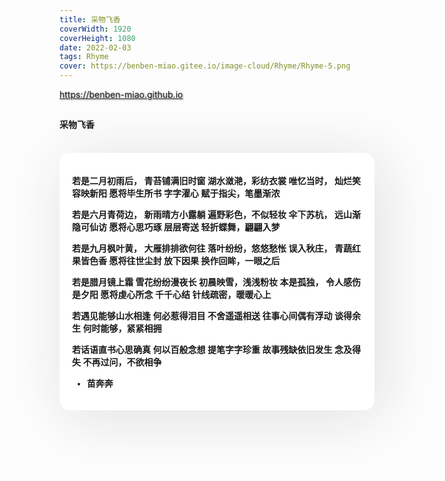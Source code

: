 ```yaml
---
title: 采物飞香
coverWidth: 1920
coverHeight: 1080
date: 2022-02-03
tags: Rhyme
cover: https://benben-miao.gitee.io/image-cloud/Rhyme/Rhyme-5.png
---
```


<!-- <div style="background-color: #eeeeee; width: 120px; padding:5px 20px; border-radius: 3px;">Read More</div> -->
<!-- more -->

<div class="card">
  <a href="https://benben-miao.github.io" style="text-shadow: 1px 1px 3px #888;">https://benben-miao.github.io</a>
</div>

## 
#### 采物飞香
<br/>
<div class="rhyme">

若是二月初雨后，
青苔铺满旧时窗
湖水潋滟，彩纺衣裳
唯忆当时，
灿烂笑容映新阳
愿将毕生所书
字字濯心
赋于指尖，笔墨渐浓

若是六月青荷边，
新雨晴方小露躺
遍野彩色，不似轻妆
伞下苏杭，
远山渐隐可仙访
愿将心思巧琢
层层寄送
轻折蝶舞，翩翩入梦

若是九月枫叶黄，
大雁排排欲何往
落叶纷纷，悠悠愁怅
误入秋庄，
青蔬红果皆色香
愿将往世尘封
放下因果
换作回眸，一眼之后

若是腊月镜上霜
雪花纷纷漫夜长
初晨映雪，浅浅粉妆
本是孤独，
令人感伤是夕阳
愿将虔心所念
千千心结
针线疏密，暖暖心上

若遇见能够山水相逢
何必惹得泪目
不舍遥遥相送
往事心间偶有浮动
谈得余生
何时能够，紧紧相拥

若话语直书心思确真
何以百般念想
提笔字字珍重
故事残缺依旧发生
念及得失
不再过问，不欲相争

- 苗奔奔
</div>

<style>
.rhyme {
  border-radius: 17px;
  background: #ffffff;
  box-shadow:  9px 9px 100px #dedede,
              -9px -9px 100px #ffffff;
  padding: 20px;
  font-family: 'YouYuan';
  font-weight: bold;
  font-size: 1.0em;
}
</style>
